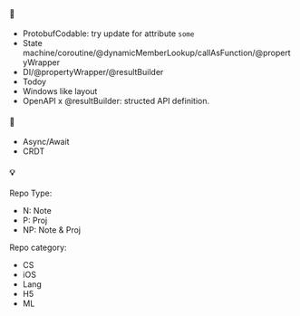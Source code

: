 #### 🔨

- ProtobufCodable: try update for attribute `some`
- State machine/coroutine/@dynamicMemberLookup/callAsFunction/@propertyWrapper
- DI/@propertyWrapper/@resultBuilder
- Todoy
- Windows like layout
- OpenAPI x @resultBuilder: structed API definition.

#### 📝

- Async/Await
- CRDT

#### 💡

Repo Type:

- N: Note
- P: Proj
- NP: Note & Proj

Repo category:

- CS
- iOS
- Lang
- H5
- ML
